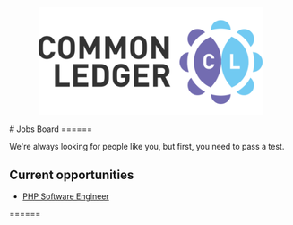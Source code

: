 <p align="center">
<img width="400" src="https://raw.githubusercontent.com/commonledger/jobs/master/assets/img/common-ledger-logo.png" alt="Common Ledger Logo"/>
</p>
# Jobs Board
======

We're always looking for people like you, but first, you need to pass a test.

## Current opportunities

* [PHP Software Engineer](/software-engineer)

======
